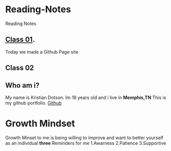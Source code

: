 # Reading-Notes
Reading Notes 

## [Class 01](/Reading-Notes/Class01).

Today we made a Github Page site 

## Class 02

## Who am i?
My name is Kristian Dotson. Im 18 years old and i live in **Memphis,TN**
This is my github portfolio.
[Github](https://github.com/KrisD2004/ReadMe/edit/main/README.md)


# Growth Mindset
Growth Minset to me is being willing to improve and want to better yourself as an individual
**three** Reminders for me
1.Awarness
2.Patience
3.Supportive

